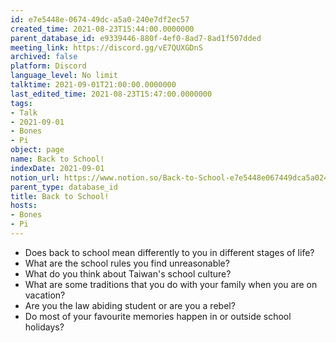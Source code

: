 ```yaml
---
id: e7e5448e-0674-49dc-a5a0-240e7df2ec57
created_time: 2021-08-23T15:44:00.0000000
parent_database_id: e9339446-880f-4ef0-8ad7-8ad1f507dded
meeting_link: https://discord.gg/vE7QUXGDnS
archived: false
platform: Discord
language_level: No limit
talktime: 2021-09-01T21:00:00.0000000
last_edited_time: 2021-08-23T15:47:00.0000000
tags:
- Talk
- 2021-09-01
- Bones
- Pi
object: page
name: Back to School!
indexDate: 2021-09-01
notion_url: https://www.notion.so/Back-to-School-e7e5448e067449dca5a0240e7df2ec57
parent_type: database_id
title: Back to School!
hosts:
- Bones
- Pi
---
```


   - Does back to school mean differently to you in different stages of life?
   - What are the school rules you find unreasonable?
   - What do you think about Taiwan's school culture?
   - What are some traditions that you do with your family when you are on vacation?
   - Are you the law abiding student or are you a rebel?
   - Do most of your favourite memories happen in or outside school holidays?








